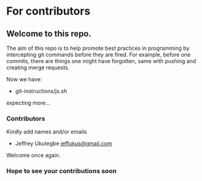 # For contributors

## Welcome to this repo. 

The aim of this repo is to help promote best practices in programming by intercepting git commands before they are fired. For example, before one commits, there are things one might have forgotten, same with pushing and creating merge requests.

Now we have:
- git-instructions/js.sh



expecting more...

### Contributors
  Kindly add names and/or emails
   - Jeffrey Ukutegbe jeffukus@gmail.com

Welcome once again.

### Hope to see your contributions soon
